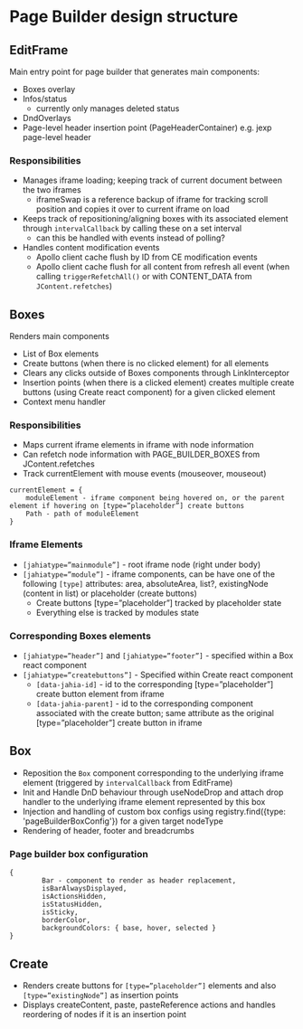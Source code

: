 # Page Builder design structure
## EditFrame

 Main entry point for page builder that generates main components:

- Boxes overlay
- Infos/status 
  - currently only manages deleted status
- DndOverlays 
- Page-level header insertion point (PageHeaderContainer) e.g. jexp page-level header

### Responsibilities

- Manages iframe loading; keeping track of current document between the two iframes
  - iframeSwap is a reference backup of iframe for tracking scroll position and copies it over to current iframe on load
- Keeps track of repositioning/aligning boxes with its associated element through `intervalCallback` by calling these on a set interval 
  - can this be handled with events instead of polling?
- Handles content modification events
  - Apollo client cache flush by ID from CE modification events
  - Apollo client cache flush for all content from refresh all event (when calling `triggerRefetchAll()` or with CONTENT_DATA from `JContent.refetches`)

## Boxes

Renders main components

- List of Box elements
- Create buttons (when there is no clicked element) for all elements
- Clears any clicks outside of Boxes components through LinkInterceptor
- Insertion points (when there is a clicked element) creates multiple create buttons (using Create react component) for a given clicked element
- Context menu handler

### Responsibilities

- Maps current iframe elements in iframe with node information
- Can refetch node information with PAGE_BUILDER_BOXES from JContent.refetches
- Track currentElement with mouse events (mouseover, mouseout)

```
currentElement = {
    moduleElement - iframe component being hovered on, or the parent element if hovering on [type=”placeholder”] create buttons
    Path - path of moduleElement
}
```

### Iframe Elements 

- `[jahiatype=”mainmodule”]` - root iframe node (right under body)
- `[jahiatype=”module”]` - iframe components, can be have one of the following `[type]` attributes: area, absoluteArea, list?, existingNode (content in list) or placeholder (create buttons)
  - Create buttons [type=”placeholder”] tracked by placeholder state
  - Everything else is tracked by modules state

### Corresponding Boxes elements

- `[jahiatype=”header”]` and `[jahiatype=”footer”]` - specified within a Box react component
- `[jahiatype=”createbuttons”]` - Specified within Create react component
  - `[data-jahia-id]` - id to the corresponding [type=”placeholder”] create button element from iframe
  - `[data-jahia-parent]` - id to the corresponding component associated with the create button; same attribute as the original [type=”placeholder”] create button in iframe

## Box

- Reposition the `Box` component corresponding to the underlying iframe element (triggered by `intervalCallback` from EditFrame)
- Init and Handle DnD behaviour through useNodeDrop and attach drop handler to the underlying iframe element represented by this box
- Injection and handling of custom box configs using registry.find({type: 'pageBuilderBoxConfig'}) for a given target nodeType
- Rendering of header, footer and breadcrumbs

### Page builder box configuration 

```
{
        Bar - component to render as header replacement,
        isBarAlwaysDisplayed,
        isActionsHidden,
        isStatusHidden,
        isSticky,
        borderColor,
        backgroundColors: { base, hover, selected }
}
```


## Create 

- Renders create buttons for  `[type=”placeholder”]` elements and also `[type=”existingNode”]` as insertion points
- Displays createContent, paste, pasteReference actions and handles reordering of nodes if it is an insertion point
